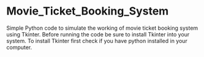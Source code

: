 # Movie_Ticket_Booking_System
Simple Python code to simulate the working of movie ticket booking system using Tkinter.
Before running the code be sure to install Tkinter into your system.
To install Tkinter first check if you have python installed in your computer.
